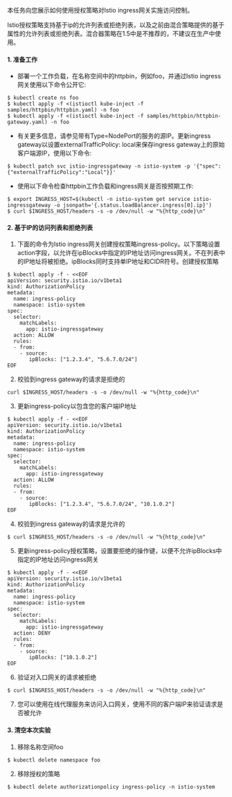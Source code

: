 本任务向您展示如何使用授权策略对Istio ingress网关实施访问控制。

Istio授权策略支持基于ip的允许列表或拒绝列表，以及之前由混合策略提供的基于属性的允许列表或拒绝列表。混合器策略在1.5中是不推荐的，不建议在生产中使用。

#### 1. 准备工作

- 部署一个工作负载，在名称空间中的httpbin，例如foo，并通过Istio ingress网关使用以下命令公开它:

```shell
$ kubectl create ns foo
$ kubectl apply -f <(istioctl kube-inject -f samples/httpbin/httpbin.yaml) -n foo
$ kubectl apply -f <(istioctl kube-inject -f samples/httpbin/httpbin-gateway.yaml) -n foo
```

- 有关更多信息，请参见带有Type=NodePort的服务的源IP。更新ingress gateway以设置externalTrafficPolicy: local来保存ingress gateway上的原始客户端源IP，使用以下命令:

```shell
$ kubectl patch svc istio-ingressgateway -n istio-system -p '{"spec":{"externalTrafficPolicy":"Local"}}'
```

- 使用以下命令检查httpbin工作负载和ingress网关是否按预期工作:

```shell
$ export INGRESS_HOST=$(kubectl -n istio-system get service istio-ingressgateway -o jsonpath='{.status.loadBalancer.ingress[0].ip}')
$ curl $INGRESS_HOST/headers -s -o /dev/null -w "%{http_code}\n"
```

#### 2. 基于IP的访问列表和拒绝列表

1. 下面的命令为Istio ingress网关创建授权策略ingress-policy。以下策略设置action字段，以允许在ipBlocks中指定的IP地址访问ingress网关。不在列表中的IP地址将被拒绝。ipBlocks同时支持单IP地址和CIDR符号。创建授权策略

```shell
$ kubectl apply -f - <<EOF
apiVersion: security.istio.io/v1beta1
kind: AuthorizationPolicy
metadata:
  name: ingress-policy
  namespace: istio-system
spec:
  selector:
    matchLabels:
      app: istio-ingressgateway
  action: ALLOW
  rules:
  - from:
    - source:
       ipBlocks: ["1.2.3.4", "5.6.7.0/24"]
EOF

```

2. 校验到ingress gateway的请求是拒绝的

```shell
curl $INGRESS_HOST/headers -s -o /dev/null -w "%{http_code}\n"
```

3. 更新ingress-policy以包含您的客户端IP地址

```shell
$ kubectl apply -f - <<EOF
apiVersion: security.istio.io/v1beta1
kind: AuthorizationPolicy
metadata:
  name: ingress-policy
  namespace: istio-system
spec:
  selector:
    matchLabels:
      app: istio-ingressgateway
  action: ALLOW
  rules:
  - from:
    - source:
       ipBlocks: ["1.2.3.4", "5.6.7.0/24", "10.1.0.2"]
EOF

```

4. 校验到ingress gateway的请求是允许的

```shell
$ curl $INGRESS_HOST/headers -s -o /dev/null -w "%{http_code}\n"
```

5. 更新ingress-policy授权策略，设置要拒绝的操作键，以便不允许ipBlocks中指定的IP地址访问ingress网关

```shell
$ kubectl apply -f - <<EOF
apiVersion: security.istio.io/v1beta1
kind: AuthorizationPolicy
metadata:
  name: ingress-policy
  namespace: istio-system
spec:
  selector:
    matchLabels:
      app: istio-ingressgateway
  action: DENY
  rules:
  - from:
    - source:
       ipBlocks: ["10.1.0.2"]
EOF

```

6. 验证对入口网关的请求被拒绝

```shell
$ curl $INGRESS_HOST/headers -s -o /dev/null -w "%{http_code}\n"

```

7. 您可以使用在线代理服务来访问入口网关，使用不同的客户端IP来验证请求是否被允许

#### 3. 清空本次实验

1. 移除名称空间foo

```shell
$ kubectl delete namespace foo
```

2. 移除授权的策略

```shell
$ kubectl delete authorizationpolicy ingress-policy -n istio-system
```